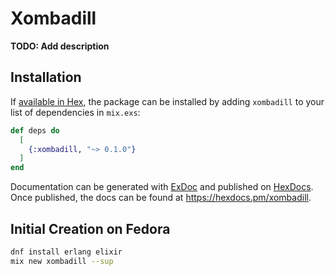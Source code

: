# Xombadill

**TODO: Add description**

## Installation

If [available in Hex](https://hex.pm/docs/publish), the package can be installed
by adding `xombadill` to your list of dependencies in `mix.exs`:

```elixir
def deps do
  [
    {:xombadill, "~> 0.1.0"}
  ]
end
```

Documentation can be generated with [ExDoc](https://github.com/elixir-lang/ex_doc)
and published on [HexDocs](https://hexdocs.pm). Once published, the docs can
be found at <https://hexdocs.pm/xombadill>.


## Initial Creation on Fedora

```bash
dnf install erlang elixir
mix new xombadill --sup
```

